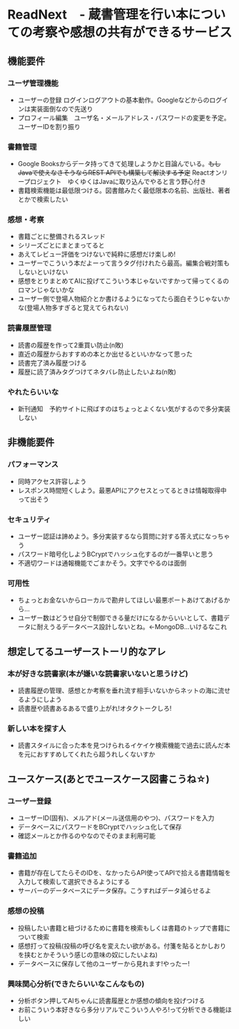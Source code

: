 # ReadNext　- 蔵書管理を行い本についての考察や感想の共有ができるサービス
## 機能要件
### ユーザ管理機能
- ユーザーの登録 ログインログアウトの基本動作。Googleなどからのログインは実装面倒なので先送り
- プロフィール編集　ユーザ名・メールアドレス・パスワードの変更を予定。ユーザーIDを割り振り
### 書籍管理
- Google Booksからデータ持ってきて処理しようかと目論んでいる。~~もしJavaで使えなさそうならREST APIでも構築して解決する予定~~ Reactオンリープロジェクト　ゆくゆくはJavaに取り込んでやると言う野心付き
- 書籍検索機能は最低限つける。図書館みたく最低限本の名前、出版社、著者とかで検索したい

### 感想・考察
- 書籍ごとに整備されるスレッド
- シリーズごとにまとまってると
- あえてレビュー評価をつけないで純粋に感想だけ楽しめ!
- ユーザーでこういう本だよーって言うタグ付けれたら最高。編集合戦対策もしないといけない
- 感想をとりまとめてAIに投げてこういう本じゃないですかって帰ってくるのロマンじゃないかな
- ユーザー側で登場人物紹介とか書けるようになってたら面白そうじゃないかな(登場人物多すぎると覚えてられない)

### 読書履歴管理
- 読書の履歴を作って2重買い防止(n敗)
- 直近の履歴からおすすめの本とか出せるといいかなって思った
- 読書完了済み履歴つける
- 履歴に読了済みタグつけてネタバレ防止したいよね(n敗)

### やれたらいいな
- 新刊通知　予約サイトに飛ばすのはちょっとよくない気がするので多分実装しない

## 非機能要件
### パフォーマンス
- 同時アクセス許容しよう
- レスポンス時間短くしよう。最悪APIにアクセスとってるときは情報取得中って出そう

### セキュリティ
- ユーザー認証は諦めよう。多分実装するなら質問に対する答え式になっちゃう
- パスワード暗号化しようBCryptでハッシュ化するのが一番早いと思う
- 不適切ワードは通報機能でごまかそう。文字でやるのは面倒

### 可用性
- ちょっとお金ないからローカルで勘弁してほしい最悪ポートあけてあげるから…
- ユーザー数はどうせ自分で制御できる量だけになるからいいとして、書籍データに耐えうるデータベース設計しないとね。←MongoDB…いけるなこれ

## 想定してるユーザーストーリ的なアレ
### 本が好きな読書家(本が嫌いな読書家いないと思うけど)
- 読書履歴の管理、感想とか考察を垂れ流す相手いないからネットの海に流せるようにしよう
- 読書歴や読書あるあるで盛り上がれ!オタクトークしろ!

### 新しい本を探す人
- 読書スタイルに合った本を見つけられるイケイケ検索機能で過去に読んだ本を元におすすめしてくれたら超うれしくないすか

## ユースケース(あとでユースケース図書こうね☆)
### ユーザー登録
- ユーザーID(固有)、メルアド(メール送信用のやつ)、パスワードを入力
- データベースにパスワードをBCryptでハッシュ化して保存
- 確認メールとか作るのやなのでそのまま利用可能

### 書籍追加
- 書籍が存在してたらそのIDを、なかったらAPI使ってAPIで拾える書籍情報を入力して検索して選択できるようにする
- サーバーのデータベースにデータ保存。こうすればデータ減らせるよ

### 感想の投稿
- 投稿したい書籍と紐づけるために書籍を検索もしくは書籍のトップで書籍について検索
- 感想打って投稿(投稿の呼び名を変えたい欲がある。付箋を貼るとかしおりを挟むとかそういう感じの意味の奴にしたいよね)
- データベースに保存して他のユーザーから見れます!やったー!

### 興味関心分析(できたらいいなこんなもの)
- 分析ボタン押してAIちゃんに読書履歴とか感想の傾向を投げつける
- お前こういう本好きなら多分リアルでこういう人やろ!って分析できる機能ほしい